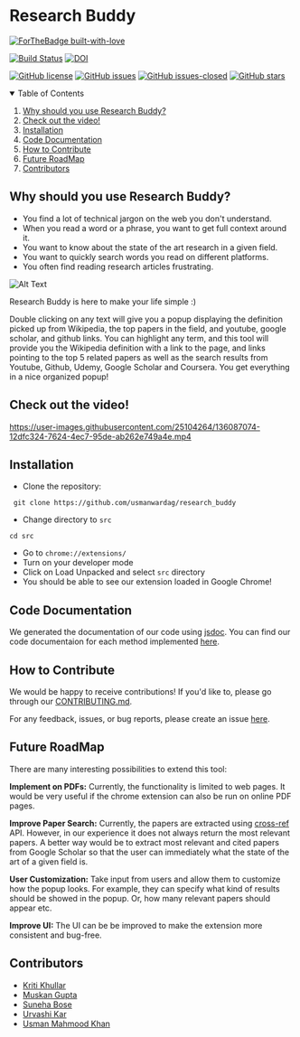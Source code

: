  # Research Buddy 

[![ForTheBadge built-with-love](http://ForTheBadge.com/images/badges/built-with-love.svg)](https://GitHub.com/usmanwardag/research_buddy)

[![Build Status](https://app.travis-ci.com/usmanwardag/research_buddy.svg?branch=main)](https://app.travis-ci.com/usmanwardag/research_buddy)
[![DOI](https://zenodo.org/badge/DOI/10.5281/zenodo.5542634.svg)](https://doi.org/10.5281/zenodo.5542634)

[![GitHub license](https://img.shields.io/github/license/usmanwardag/research_buddy)](https://github.com/usmanwardag/research_buddy/blob/main/LICENSE)
[![GitHub issues](https://img.shields.io/github/issues/usmanwardag/research_buddy)](https://github.com/usmanwardag/research_buddy/issues)
[![GitHub issues-closed](https://img.shields.io/github/issues-closed/usmanwardag/research_buddy)](https://github.com/usmanwardag/research_buddy/issues?q=is%3Aissue+is%3Aclosed)
[![GitHub stars](https://img.shields.io/github/stars/usmanwardag/research_buddy)](https://github.com/usmanwardag/research_buddy/stargazers)

<!-- TABLE OF CONTENTS -->
<details open="open">
  <summary>Table of Contents</summary>
  <ol>
    <li><a href="#why-should-you-use-research-buddy">Why should you use Research Buddy?</a></li>
    <li><a href="#check-out-the-video">Check out the video!</a></li>
    <li><a href="#installation">Installation</a></li>
    <li><a href="#code-documentation">Code Documentation</a></li>
    <li><a href="#how-to-contribute">How to Contribute</a></li>
    <li><a href="#future-roadmap">Future RoadMap</a></li>
   <li><a href="#contributors">Contributors</a></li>
  </ol>
</details>

## Why should you use Research Buddy?

- You find a lot of technical jargon on the web you don't understand. 
- When you read a word or a phrase, you want to get full context around it.
- You want to know about the state of the art research in a given field.
- You want to quickly search words you read on different platforms. 
- You often find reading research articles frustrating.

![Alt Text](https://media.giphy.com/media/oirLISmToyoeI/giphy.gif?cid=ecf05e47dlrdgathxxv740g1jekiz6zdq9ycppxzdd4dyvo0&rid=giphy.gif&ct=g)

Research Buddy is here to make your life simple :)

Double clicking on any text will give you a popup displaying the definition picked up from Wikipedia, the top papers in the field, and youtube, google scholar, and github links. You can highlight any term, and this tool will provide you the Wikipedia definition with a link to the page, and links pointing to the top 5 related papers as well as the search results from Youtube, Github, Udemy, Google Scholar and Coursera. You get everything in a nice organized popup!

## Check out the video!

https://user-images.githubusercontent.com/25104264/136087074-12dfc324-7624-4ec7-95de-ab262e749a4e.mp4

## Installation

 - Clone the repository: 
 
 ` git clone https://github.com/usmanwardag/research_buddy`
 
 - Change directory to `src`
 
 `cd src`
 
 - Go to `chrome://extensions/`
 - Turn on your developer mode
 - Click on Load Unpacked and select `src` directory
 - You should be able to see our extension loaded in Google Chrome!

## Code Documentation

We generated the documentation of our code using [jsdoc](https://jsdoc.app/). You can find our code documentaion for each method implemented [here](https://github.com/usmanwardag/research_buddy/blob/main/out/index.html).

## How to Contribute
  
We would be happy to receive contributions! If you'd like to, please go through our [CONTRIBUTING.md](https://github.com/usmanwardag/research_buddy/blob/main/CONTRIBUTING.md). 

For any feedback, issues, or bug reports, please create an issue [here](https://github.com/usmanwardag/research_buddy/issues/new).
 
 ## Future RoadMap
There are many interesting possibilities to extend this tool:

**Implement on PDFs:** Currently, the functionality is limited to web pages. It would be very useful if the chrome extension can also be run on online PDF pages.

**Improve Paper Search:** Currently, the papers are extracted using [cross-ref](https://www.crossref.org/) API. However, in our experience it does not always return the most relevant papers. A better way would be to extract most relevant and cited papers from Google Scholar so that the user can immediately what the state of the art of a given field is.

**User Customization:** Take input from users and allow them to customize how the popup looks. For example, they can specify what kind of results should be showed in the popup. Or, how many relevant papers should appear etc.

**Improve UI:** The UI can be be improved to make the extension more consistent and bug-free.  

## Contributors

* [Kriti Khullar](https://github.com/kriti0207)
* [Muskan Gupta](https://github.com/muskan7828)
* [Suneha Bose](https://github.com/sbosenc)
* [Urvashi Kar](https://github.com/Urvashi74)
* [Usman Mahmood Khan](https://github.com/usmanwardag)

 
